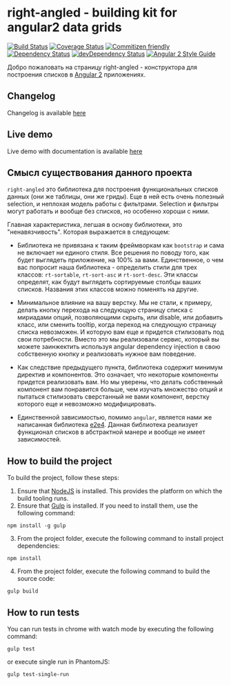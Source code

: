 # right-angled - building kit for angular2 data grids

[![Build Status](https://travis-ci.org/fshchudlo/right-angled.svg?branch=master)](https://travis-ci.org/fshchudlo/right-angled)
[![Coverage Status](https://coveralls.io/repos/github/fshchudlo/right-angled/badge.svg?branch=master)](https://coveralls.io/github/fshchudlo/right-angled?branch=master)
[![Commitizen friendly](https://img.shields.io/badge/commitizen-friendly-brightgreen.svg)](http://commitizen.github.io/cz-cli/)
[![Dependency Status](https://david-dm.org/fshchudlo/right-angled.svg)](https://david-dm.org/fshchudlo/right-angled)
[![devDependency Status](https://david-dm.org/fshchudlo/right-angled/dev-status.svg)](https://david-dm.org/fshchudlo/right-angled?type=dev)
[![Angular 2 Style Guide](https://mgechev.github.io/angular2-style-guide/images/badge.svg)](https://angular.io/styleguide)

Добро пожаловать на страницу right-angled - конструктора для построения списков в [Angular 2](https://github.com/angular/angular) приложениях.

## Changelog
Changelog is available [here](https://github.com/fshchudlo/right-angled/blob/master/CHANGELOG.md)

## Live demo
Live demo with documentation is available [here](https://fshchudlo.github.io/right-angled-demo)

## Смысл существования данного проекта
`right-angled` это библиотека для построения функциональных списков данных (они же таблицы, они же гриды).
        Еще в ней есть очень полезный selection, и неплохая модель работы с фильтрами. Selection и фильтры могут работать
        и вообще без списков, но особенно хороши с ними.

Главная характеристика, легшая в основу библиотеки, это "ненавязчивость". Которая выражается в следующем:
- Библиотека не привязана к таким фреймворкам как `bootstrap` и сама не включает ни единого стиля. Все решения по поводу того, как будет выглядеть приложение, на 100% за вами. Единственное, о чем вас попросит наша библиотека - определить стили для трех классов:
  `rt-sortable`, `rt-sort-asc` и `rt-sort-desc`. Эти классы определят, как будут выглядеть сортируемые столбцы ваших списков. Названия этих классов можно поменять на другие.

- Минимальное влияние на вашу верстку. Мы не стали, к примеру, делать кнопку перехода на следующую страницу списка с мириадами опций, позволяющими скрыть, или disable, 
или добавить класс, или сменить tooltip, когда переход на следующую страницу списка невозможен. И которую вам еще и придется стилизовать под свои потребности.
  Вместо это мы реализовали сервис, который вы можете заинжектить используя angular dependency injection в свою собственную кнопку и реализовать нужное вам поведение.
- Как следствие предыдущего пункта, библиотека содержит минимум директив и компонентов. Это означает, что некоторые компоненты придется реализовать вам. 
 Но мы уверены, что делать собственный компонент вам понравится больше, чем изучать множество опций и пытаться стилизовать сверстанный не вами компонент, верстку которого еще и невозможно модифицировать.
- Единственной зависимостью, помимо `angular`, является нами же написанная библиотека
            <a target="_blank" href="https://github.com/fshchudlo/e2e4">e2e4</a>. Данная библиотека реализует функционал списков в абстрактной манере и вообще не имеет зависимостей.

## How to build the project

To build the project, follow these steps:

1. Ensure that [NodeJS](http://nodejs.org/) is installed. This provides the platform on which the build tooling runs.
2. Ensure that [Gulp](http://gulpjs.com/) is installed. If you need to install them, use the following command:

  ```shell
  npm install -g gulp
  ```

3. From the project folder, execute the following command to install project dependencies:

  ```shell
  npm install
  ```
4. From the project folder, execute the following command to build the source code:

  ```shell
  gulp build
  ```

## How to run tests

You can run tests in chrome with watch mode by executing the following command: 

  ```shell
  gulp test
  ```
  or execute single run in PhantomJS:
  
  ```shell
  gulp test-single-run
  ```